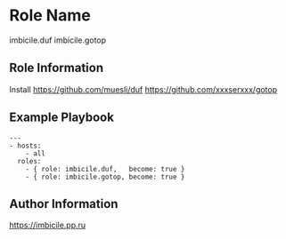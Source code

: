 Role Name
=========

imbicile.duf
imbicile.gotop

Role Information
----------------
Install
https://github.com/muesli/duf
https://github.com/xxxserxxx/gotop

Example Playbook
----------------

    ---
    - hosts:
        - all
      roles:
        - { role: imbicile.duf,   become: true }
        - { role: imbicile.gotop, become: true }


Author Information
------------------
https://imbicile.pp.ru
